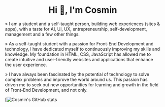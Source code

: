<h1 align="center">Hi 👋, I'm Cosmin</h1>

» I am a student and a self-taught person, building web experiences (sites & apps), with a taste for AI, UI, UX, entrepreneurship, self-development, management and a few other things.

» As a self-taught student with a passion for Front-End Development and technology, I have dedicated myself to continuously improving my skills and knowledge. My foundation in HTML, CSS, JavaScript has allowed me to create intuitive and user-friendly websites and applications that enhance the user experience.

» I have always been fascinated by the potential of technology to solve complex problems and improve the world around us. This passion has driven me to seek out new opportunities for learning and growth in the field of Front-End Development, and not only.

[![Cosmin's GitHub stats](https://github-readme-stats.vercel.app/api?username=cosmin-panescu&show_icons=true&theme=tokyonight)
